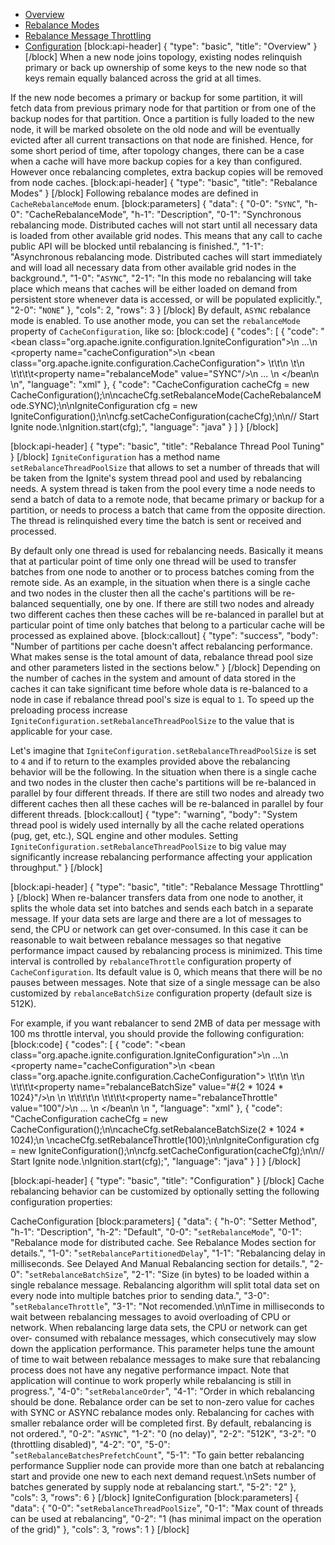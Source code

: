* [Overview](#overview)
* [Rebalance Modes](#rebalance-modes)
* [Rebalance Message Throttling](#rebalance-message-throttling)
* [Configuration](#configuration)
[block:api-header]
{
  "type": "basic",
  "title": "Overview"
}
[/block]
When a new node joins topology, existing nodes relinquish primary or back up ownership of some keys to the new node so that keys remain equally balanced across the grid at all times.

If the new node becomes a primary or backup for some partition, it will fetch data from previous primary node for that partition or from one of the backup nodes for that partition. Once a partition is fully loaded to the new node, it will be marked obsolete on the old node and will be eventually evicted after all current transactions on that node are finished. Hence, for some short period of time, after topology changes, there can be a case when a cache will have more backup copies for a key than configured. However once rebalancing completes, extra backup copies will be removed from node caches.
[block:api-header]
{
  "type": "basic",
  "title": "Rebalance Modes"
}
[/block]
Following rebalance modes are defined in `CacheRebalanceMode` enum.
[block:parameters]
{
  "data": {
    "0-0": "`SYNC`",
    "h-0": "CacheRebalanceMode",
    "h-1": "Description",
    "0-1": "Synchronous rebalancing mode. Distributed caches will not start until all necessary data is loaded from other available grid nodes. This means that any call to cache public API will be blocked until rebalancing is finished.",
    "1-1": "Asynchronous rebalancing mode. Distributed caches will start immediately and will load all necessary data from other available grid nodes in the background.",
    "1-0": "`ASYNC`",
    "2-1": "In this mode no rebalancing will take place which means that caches will be either loaded on demand from persistent store whenever data is accessed, or will be populated explicitly.",
    "2-0": "`NONE`"
  },
  "cols": 2,
  "rows": 3
}
[/block]
By default, `ASYNC` rebalance mode is enabled. To use another mode, you can set the `rebalanceMode` property of `CacheConfiguration`, like so:
[block:code]
{
  "codes": [
    {
      "code": "<bean class=\"org.apache.ignite.configuration.IgniteConfiguration\">\n    ...\n    <property name=\"cacheConfiguration\">\n        <bean class=\"org.apache.ignite.configuration.CacheConfiguration\">          \t\t\n          \t<!-- Set synchronous rebalancing. -->\n    \t\t\t\t<property name=\"rebalanceMode\" value=\"SYNC\"/>\n            ... \n        </bean\n    </property>\n</bean>",
      "language": "xml"
    },
    {
      "code": "CacheConfiguration cacheCfg = new CacheConfiguration();\n\ncacheCfg.setRebalanceMode(CacheRebalanceMode.SYNC);\n\nIgniteConfiguration cfg = new IgniteConfiguration();\n\ncfg.setCacheConfiguration(cacheCfg);\n\n// Start Ignite node.\nIgnition.start(cfg);",
      "language": "java"
    }
  ]
}
[/block]

[block:api-header]
{
  "type": "basic",
  "title": "Rebalance Thread Pool Tuning"
}
[/block]
`IgniteConfiguration` has a method name `setRebalanceThreadPoolSize` that allows to set a number of threads that will be taken from the Ignite's system thread pool and used by rebalancing needs. A system thread is taken from the pool every time a node needs to send a batch of data to a remote node, that became primary or backup for a partition, or needs to process a batch that came from the opposite direction. The thread is relinquished every time the batch is sent or received and processed. 

By default only one thread is used for rebalancing needs. Basically it means that at particular point of time only one thread will be used to transfer batches from one node to another or to process batches coming from the remote side. As an example, in the situation when there is a single cache and two nodes in the cluster then all the cache's partitions will be re-balanced sequentially, one by one. If there are still two nodes and already two different caches then these caches will be re-balanced in parallel but at particular point of time only batches that belong to a particular cache will be processed as explained above.
[block:callout]
{
  "type": "success",
  "body": "Number of partitions per cache doesn't affect rebalancing performance. What makes sense is the total amount of data, rebalance thread pool size and other parameters listed in the sections below."
}
[/block]
Depending on the number of caches in the system and amount of data stored in the caches it can take significant time before whole data is re-balanced to a node in case if rebalance thread pool's size is equal to `1`. To speed up the preloading process increase `IgniteConfiguration.setRebalanceThreadPoolSize` to the value that is applicable for your case.

Let's imagine that `IgniteConfiguration.setRebalanceThreadPoolSize` is set to `4` and if to return to the examples provided above the rebalancing behavior will be the following. In the situation when there is a single cache and two nodes in the cluster then cache's partitions will be re-balanced in parallel by four different threads. If there are still two nodes and already two different caches then all these caches will be re-balanced in parallel by four different threads.
[block:callout]
{
  "type": "warning",
  "body": "System thread pool is widely used internally by all the cache related operations (pug, get, etc.), SQL engine and other modules. Setting `IgniteConfiguration.setRebalanceThreadPoolSize` to big value may significantly increase rebalancing performance affecting your application throughput."
}
[/block]

[block:api-header]
{
  "type": "basic",
  "title": "Rebalance Message Throttling"
}
[/block]
When re-balancer transfers data from one node to another, it splits the whole data set into batches and sends each batch in a separate message. If your data sets are large and there are a lot of messages to send, the CPU or network can get over-consumed. In this case it can be reasonable to wait between rebalance messages so that negative performance impact caused by rebalancing process is minimized. This time interval is controlled by `rebalanceThrottle` configuration property of  `CacheConfiguration`. Its default value is 0, which means that there will be no pauses between messages. Note that size of a single message can be also customized by `rebalanceBatchSize` configuration property (default size is 512K).

For example, if you want rebalancer to send 2MB of data per message with 100 ms throttle interval, you should provide the following configuration: 
[block:code]
{
  "codes": [
    {
      "code": "<bean class=\"org.apache.ignite.configuration.IgniteConfiguration\">\n    ...\n    <property name=\"cacheConfiguration\">\n        <bean class=\"org.apache.ignite.configuration.CacheConfiguration\">          \t\t\n          \t<!-- Set batch size. -->\n    \t\t\t\t<property name=\"rebalanceBatchSize\" value=\"#{2 * 1024 * 1024}\"/>\n \n    \t\t\t\t<!-- Set throttle interval. -->\n    \t\t\t\t<property name=\"rebalanceThrottle\" value=\"100\"/>\n            ... \n        </bean\n    </property>\n</bean> ",
      "language": "xml"
    },
    {
      "code": "CacheConfiguration cacheCfg = new CacheConfiguration();\n\ncacheCfg.setRebalanceBatchSize(2 * 1024 * 1024);\n            \ncacheCfg.setRebalanceThrottle(100);\n\nIgniteConfiguration cfg = new IgniteConfiguration();\n\ncfg.setCacheConfiguration(cacheCfg);\n\n// Start Ignite node.\nIgnition.start(cfg);",
      "language": "java"
    }
  ]
}
[/block]

[block:api-header]
{
  "type": "basic",
  "title": "Configuration"
}
[/block]
Cache rebalancing behavior can be customized by optionally setting the following configuration properties:

CacheConfiguration
[block:parameters]
{
  "data": {
    "h-0": "Setter Method",
    "h-1": "Description",
    "h-2": "Default",
    "0-0": "`setRebalanceMode`",
    "0-1": "Rebalance mode for distributed cache. See Rebalance Modes section for details.",
    "1-0": "`setRebalancePartitionedDelay`",
    "1-1": "Rebalancing delay in milliseconds. See Delayed And Manual Rebalancing section for details.",
    "2-0": "`setRebalanceBatchSize`",
    "2-1": "Size (in bytes) to be loaded within a single rebalance message. Rebalancing algorithm will split total data set on every node into multiple batches prior to sending data.",
    "3-0": "`setRebalanceThrottle`",
    "3-1": "Not recomended.\n\nTime in milliseconds to wait between rebalancing messages to avoid overloading of CPU or network. When rebalancing large data sets, the CPU or        network can get over-  consumed with rebalance messages, which consecutively may slow down the application performance. This parameter helps tune the amount of time to wait between rebalance messages to make sure that rebalancing process does not have any negative performance impact. Note that application will continue to work properly while rebalancing is still in progress.",
    "4-0": "`setRebalanceOrder`",
    "4-1": "Order in which rebalancing should be done. Rebalance order can be set to non-zero value for caches with SYNC or ASYNC rebalance modes only. Rebalancing for caches with smaller rebalance order will be completed first. By default, rebalancing is not ordered.",
    "0-2": "`ASYNC`",
    "1-2": "0 (no delay)",
    "2-2": "512K",
    "3-2": "0 (throttling disabled)",
    "4-2": "0",
    "5-0": "`setRebalanceBatchesPrefetchCount`",
    "5-1": "To gain better rebalancing performance Supplier node can provide more than one batch at rebalancing start and provide one new to each next demand request.\nSets number of batches generated by supply node at rebalancing start.",
    "5-2": "2"
  },
  "cols": 3,
  "rows": 6
}
[/block]
IgniteConfiguration
[block:parameters]
{
  "data": {
    "0-0": "`setRebalanceThreadPoolSize`",
    "0-1": "Max count of threads can be used at rebalancing",
    "0-2": "1 (has minimal impact on the operation of the grid)"
  },
  "cols": 3,
  "rows": 1
}
[/block]